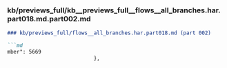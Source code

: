 ### kb/previews_full/kb__previews_full__flows__all_branches.har.part018.md.part002.md

```md
### kb/previews_full/flows__all_branches.har.part018.md (part 002)

```md
mber": 5669
                            },
   
```

```

```
